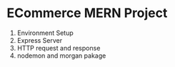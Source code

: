 # ECommerce MERN Project

1. Environment Setup
2. Express Server
3. HTTP request and response
4. nodemon and morgan pakage
